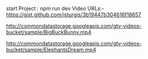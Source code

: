 start Project : npm run dev
Video URLs:- https://gist.github.com/jsturgis/3b19447b304616f18657


http://commondatastorage.googleapis.com/gtv-videos-bucket/sample/BigBuckBunny.mp4

http://commondatastorage.googleapis.com/gtv-videos-bucket/sample/ElephantsDream.mp4


